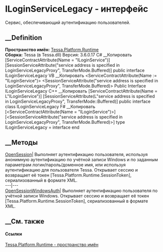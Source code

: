 # ILoginServiceLegacy - интерфейс
Сервис, обеспечивающий аутентификацию пользователей.
## __Definition
 **Пространство имён:** [Tessa.Platform.Runtime](N_Tessa_Platform_Runtime.htm)  
 **Сборка:** Tessa (в Tessa.dll) Версия: 3.6.0.17
C# __Копировать
    [ServiceContractAttribute(Name = "ILoginService")]
    [SessionServiceAttribute("service address is specified in LoginServiceLegacyProxy", 
    	TransferMode.Buffered)]
    public interface ILoginServiceLegacy
VB __Копировать
    <ServiceContractAttribute(Name := "ILoginService")>
    <SessionServiceAttribute("service address is specified in LoginServiceLegacyProxy", 
    	TransferMode.Buffered)>
    Public Interface ILoginServiceLegacy
C++ __Копировать
    [ServiceContractAttribute(Name = L"ILoginService")]
    [SessionServiceAttribute(L"service address is specified in LoginServiceLegacyProxy", 
    	TransferMode::Buffered)]
    public interface class ILoginServiceLegacy
F# __Копировать
     [<ServiceContractAttribute(Name = "ILoginService")>]
    [<SessionServiceAttribute("service address is specified in LoginServiceLegacyProxy", 
    	TransferMode.Buffered)>]
    type ILoginServiceLegacy = interface end
##  __Методы
[OpenSession](M_Tessa_Platform_Runtime_ILoginServiceLegacy_OpenSession.htm)|
Выполняет аутентификацию пользователя, используя анонимную аутентификацию по
учётной записи Windows и по заданным параметрам логин/пароль/доменное имя, или
используя аутентификацию для пользователя Tessa. Открывает сессию и возвращает
её токен [Tessa.Platform.Runtime.SessionToken], сериализованный в формате XML.  
---|---  
[OpenSessionWindowsAuth](M_Tessa_Platform_Runtime_ILoginServiceLegacy_OpenSessionWindowsAuth.htm)|
Выполняет аутентификацию пользователя по учётной записи Windows. Открывает
сессию и возвращает её токен [Tessa.Platform.Runtime.SessionToken],
сериализованный в формате XML.  
## __См. также
#### Ссылки
[Tessa.Platform.Runtime - пространство имён](N_Tessa_Platform_Runtime.htm)
